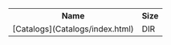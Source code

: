 <table>
<tr><th>Name</th><th>Size</th></tr>
<tr><td>
[Catalogs](Catalogs/index.html)
</td><td>DIR</td></tr>
</table>
